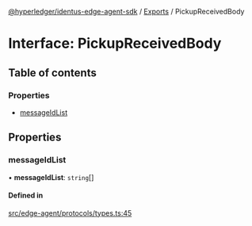 [@hyperledger/identus-edge-agent-sdk](../README.md) / [Exports](../modules.md) / PickupReceivedBody

# Interface: PickupReceivedBody

## Table of contents

### Properties

- [messageIdList](PickupReceivedBody.md#messageidlist)

## Properties

### messageIdList

• **messageIdList**: `string`[]

#### Defined in

[src/edge-agent/protocols/types.ts:45](https://github.com/hyperledger/identus-edge-agent-sdk-ts/blob/8455e548651bea11f474591a89d22007cfe2962c/src/edge-agent/protocols/types.ts#L45)
